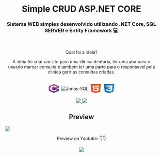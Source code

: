 <h1 align="center">Simple CRUD ASP.NET CORE </h1>

<h3 align="center">Sistema WEB simples desenvolvido utilizando .NET Core, SQL SERVER e Entity Framework 💻 </h3>
<br>
<p align="center">Qual foi a ideia?</p>
<p align="center">A ideia foi criar um site para uma clinica dentaria, ter uma aba para o usuario marcar consulta e tambem ter uma parte para o responsavel pela clinica gerir as consultas criadas.</p>
<div style="display: inline_block" align = "center"><br>
<img align="center" alt="Jonas-C#" height="30" width="40" src="https://raw.githubusercontent.com/devicons/devicon/master/icons/csharp/csharp-original.svg">
<img align ="center" alt = "Jonas-SQL" height "20" width "30"  src="https://img.icons8.com/color/38/000000/microsoft-sql-server.png">
<img align="center" alt="Jonas-HTML" height="30" width="40" src="https://raw.githubusercontent.com/devicons/devicon/master/icons/html5/html5-original.svg">
<img align="center" alt="Jonas-CSS" height="30" width="40" src="https://raw.githubusercontent.com/devicons/devicon/master/icons/css3/css3-original.svg">
</div>

<div style="display: inline_block" align = "center"><br>
<a href="https://docs.microsoft.com/pt-br/dotnet/csharp/>" target="_blank"> <img src="https://img.shields.io/static/v1?label=Linguagem&message=.NET Core 2.1.1&color=purple"  </a>
<a href="https://docs.microsoft.com/pt-br/ef/" target="_blank"> <img src="https://img.shields.io/static/v1?label=Framework&message=Entity Framework 2.1.1&color=blue"></a>
</div>


<h2 align="center">Preview</h2>


<img  align ="center" src="https://user-images.githubusercontent.com/67005476/149814525-4142ce5b-1f19-4701-9164-6d01b7a4c170.PNG">

<div style="display: inline_block" align = "center">
 <p align="center">Preview on Youtube: 👇👇</p>
<a href="https://www.youtube.com/watch?v=mt22koC7_C8" target="_blank"><img src="https://img.shields.io/badge/YouTube-FF0000?style=for-the-badge&logo=youtube&logoColor=white" target="_blank"></a>
</div>
